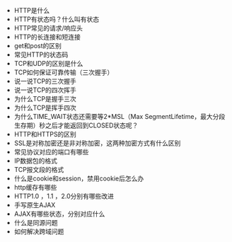 - HTTP是什么
- HTTP有状态吗？什么叫有状态
- HTTP常见的请求/响应头
- HTTP的长连接和短连接
- get和post的区别
- 常见HTTP的状态码
- TCP和UDP的区别是什么
- TCP如何保证可靠传输（三次握手）
- 说一说TCP的三次握手
- 说一说TCP的四次挥手
- 为什么TCP是握手三次
- 为什么TCP是挥手四次
- 为什么TIME_WAIT状态还需要等2\*MSL（Max SegmentLifetime，最大分段生存期）秒之后才能返回到CLOSED状态呢？
- HTTP和HTTPS的区别
- SSL是对称加密还是非对称加密，这两种加密方式有什么区别
- 常见协议对应的端口有哪些
- IP数据包的格式
- TCP报文段的格式
- 什么是cookie和session，禁用cookie后怎么办
- http缓存有哪些
- HTTP1.0 ，1.1 ，2.0分别有哪些改进
- 手写原生AJAX
- AJAX有哪些状态，分别对应什么
- 什么是同源问题
- 如何解决跨域问题